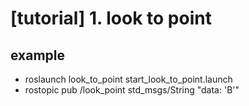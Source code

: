 # [tutorial] 1. look to point 

## example
- roslaunch look_to_point start_look_to_point.launch 
- rostopic pub /look_point std_msgs/String "data: 'B'" 

